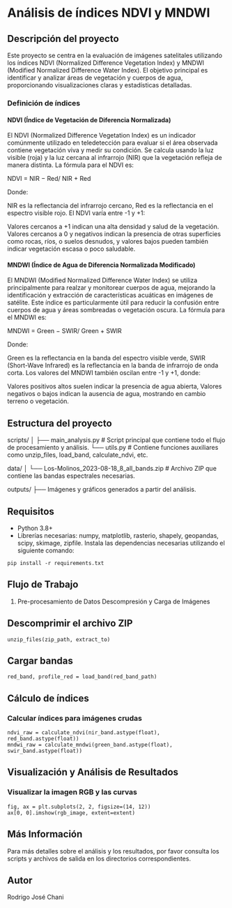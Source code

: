 # Análisis de índices NDVI y MNDWI

## Descripción del proyecto
Este proyecto se centra en la evaluación de imágenes satelitales utilizando los índices NDVI (Normalized Difference Vegetation Index) y MNDWI (Modified Normalized Difference Water Index). El objetivo principal es identificar y analizar áreas de vegetación y cuerpos de agua, proporcionando visualizaciones claras y estadísticas detalladas.

### Definición de índices
#### NDVI (Índice de Vegetación de Diferencia Normalizada)
El NDVI (Normalized Difference Vegetation Index) es un indicador comúnmente utilizado en teledetección para evaluar si el área observada contiene vegetación viva y medir su condición. Se calcula usando la luz visible (roja) y la luz cercana al infrarrojo (NIR) que la vegetación refleja de manera distinta. La fórmula para el NDVI es:

NDVI = NIR − Red/ NIR + Red

Donde:

NIR es la reflectancia del infrarrojo cercano,
Red es la reflectancia en el espectro visible rojo.
El NDVI varía entre -1 y +1:

Valores cercanos a +1 indican una alta densidad y salud de la vegetación.
Valores cercanos a 0 y negativos indican la presencia de otras superficies como rocas, ríos, o suelos desnudos, y valores bajos pueden también indicar vegetación escasa o poco saludable.

#### MNDWI (Índice de Agua de Diferencia Normalizada Modificado)
El MNDWI (Modified Normalized Difference Water Index) se utiliza principalmente para realzar y monitorear cuerpos de agua, mejorando la identificación y extracción de características acuáticas en imágenes de satélite. Este índice es particularmente útil para reducir la confusión entre cuerpos de agua y áreas sombreadas o vegetación oscura. La fórmula para el MNDWI es:

MNDWI = Green − SWIR/ Green + SWIR

Donde:

Green es la reflectancia en la banda del espectro visible verde,
SWIR (Short-Wave Infrared) es la reflectancia en la banda de infrarrojo de onda corta.
Los valores del MNDWI también oscilan entre -1 y +1, donde:

Valores positivos altos suelen indicar la presencia de agua abierta,
Valores negativos o bajos indican la ausencia de agua, mostrando en cambio terreno o vegetación.

## Estructura del proyecto
scripts/
│
├── main_analysis.py # Script principal que contiene todo el flujo de procesamiento y análisis.
└── utils.py # Contiene funciones auxiliares como unzip_files, load_band, calculate_ndvi, etc.

data/
│
└── Los-Molinos_2023-08-18_8_all_bands.zip # Archivo ZIP que contiene las bandas espectrales necesarias.

outputs/
├── Imágenes y gráficos generados a partir del análisis.

## Requisitos
- Python 3.8+
- Librerías necesarias: numpy, matplotlib, rasterio, shapely, geopandas, scipy, skimage, zipfile.
Instala las dependencias necesarias utilizando el siguiente comando:
```
pip install -r requirements.txt
```

## Flujo de Trabajo
1. Pre-procesamiento de Datos
Descompresión y Carga de Imágenes

## Descomprimir el archivo ZIP
```
unzip_files(zip_path, extract_to)
```
## Cargar bandas
```
red_band, profile_red = load_band(red_band_path)
```
## Cálculo de índices

### Calcular índices para imágenes crudas
```
ndvi_raw = calculate_ndvi(nir_band.astype(float), red_band.astype(float))
mndwi_raw = calculate_mndwi(green_band.astype(float), swir_band.astype(float))
```
## Visualización y Análisis de Resultados

###  Visualizar la imagen RGB y las curvas
```
fig, ax = plt.subplots(2, 2, figsize=(14, 12))
ax[0, 0].imshow(rgb_image, extent=extent)
```
## Más Información
Para más detalles sobre el análisis y los resultados, por favor consulta los scripts y archivos de salida en los directorios correspondientes.

## Autor
Rodrigo José Chani

